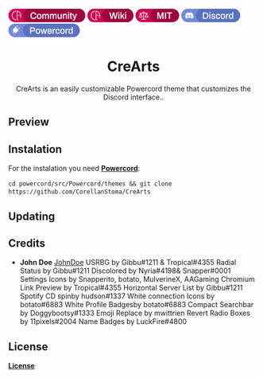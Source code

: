 [![Community](https://raw.githubusercontent.com/CorellanStoma/CorellanStoma/master/shields/community.png)](https://discord.gg/8W8E39Z)
[![Wiki](https://raw.githubusercontent.com/CorellanStoma/CorellanStoma/master/shields/wiki.png)](https://crearts.wiki/)
[![License](https://raw.githubusercontent.com/CorellanStoma/CorellanStoma/master/shields/license.png)](https://raw.githubusercontent.com/CorellanStoma/CreArts/master/license.md)
[![Discord](https://raw.githubusercontent.com/CorellanStoma/CorellanStoma/master/shields/discord.png)](https://discord.com/)
[![Powercord](https://raw.githubusercontent.com/CorellanStoma/CorellanStoma/master/shields/powercord.png)](https://powercord.dev/)


<h1 align="center">CreArts</h1>
<p align="center">CreArts is an easily customizable Powercord theme that customizes the Discord interface..</p>


## Preview

## Instalation

For the instalation you need [**Powercord**](https://powercord.dev/):

```
cd powercord/src/Powercord/themes && git clone https://github.com/CorellanStoma/CreArts
```

## Updating

## Credits


* **John Doe** [JohnDoe](https://github.com/JohnDoe)
USRBG by Gibbu#1211 & Tropical#4355
Radial Status by Gibbu#1211
Discolored by Nyria#4198& Snapper#0001
Settings Icons by Snapperito, botato, MulverineX, AAGaming
Chromium Link Preview by Tropical#4355
Horizontal Server List by Gibbu#1211
Spotify CD spinby hudson#1337
White connection Icons by botato#6883
White Profile Badgesby botato#6883
Compact Searchbar by Doggybootsy#1333
Emoji Replace by mwittrien
Revert Radio Boxes by 11pixels#2004
Name Badges by LuckFire#4800

## License

[**License**](https://raw.githubusercontent.com/CorellanStoma/CreArts/master/license.md)
